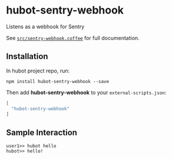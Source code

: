 # hubot-sentry-webhook

Listens as a webhook for Sentry

See [`src/sentry-webhook.coffee`](src/sentry-webhook.coffee) for full documentation.

## Installation

In hubot project repo, run:

`npm install hubot-sentry-webhook --save`

Then add **hubot-sentry-webhook** to your `external-scripts.json`:

```json
[
  "hubot-sentry-webhook"
]
```

## Sample Interaction

```
user1>> hubot hello
hubot>> hello!
```
